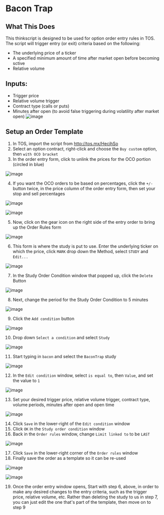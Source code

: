 # Bacon Trap

## What This Does
This thinkscript is designed to be used for option order entry rules in TOS. The script will trigger entry (or exit) criteria based on the following:
- The underlying price of a ticker
- A specified minimum amount of time after market open before becoming sctive
- Relative volume

## Inputs:
- Trigger price
- Relative volume trigger
- Contract type (calls or puts)
- Minutes after open (to avoid false triggering during volatility after market open)
![image](https://user-images.githubusercontent.com/13930961/183993082-eb964897-c5ee-423a-8995-503df3f6944c.png)

## Setup an Order Template
1. In TOS, import the script from http://tos.mx/HecjhSo
2. Select an option contract, right-click and choose the `Buy custom` option, then `with OCO bracket`
3. In the order entry form, click to unlink the prices for the OCO portion (circled in blue)

![image](https://user-images.githubusercontent.com/13930961/183994542-d84e0bc6-5ee1-468c-a78d-d0993e76b36f.png)

4. If you want the OCO orders to be based on percentages, click the `+/-` button twice, in the price column of the order entry form, then set your stop and sell percentages

![image](https://user-images.githubusercontent.com/13930961/183996392-de246549-2966-44f8-a148-d8db815622af.png)

![image](https://user-images.githubusercontent.com/13930961/183999819-30f2f1bb-bf67-4352-a361-3dd22590cf98.png)

5. Now, click on the gear icon on the right side of the entry order to bring up the Order Rules form

![image](https://user-images.githubusercontent.com/13930961/183997714-dbb5faeb-f31f-4af5-9b4e-fd8dadb972fd.png)

6. This form is where the study is put to use. Enter the underlying ticker on which the price, click `MARK` drop down the Method, select `STUDY` and `Edit...`

![image](https://user-images.githubusercontent.com/13930961/184001911-4479b1e1-6f82-4ed7-864e-2faad92b0f2d.png)

7. In the Study Order Condition window that popped up, click the `Delete` Button

![image](https://user-images.githubusercontent.com/13930961/184002715-36d04333-e1c7-41b8-bdcc-3c8fe5900fee.png)

8. Next, change the period for the Study Order Condition to 5 minutes

![image](https://user-images.githubusercontent.com/13930961/184006868-1a901435-612a-443d-a118-009a25f7027e.png)

9. Click the `Add condition` button

![image](https://user-images.githubusercontent.com/13930961/184002969-66cc6ac1-37e4-4c89-90a3-8dbe341b8c00.png)

10. Drop down `Select a condition` and select `Study`

![image](https://user-images.githubusercontent.com/13930961/184005148-4ee7c42e-aef6-4da3-a6e4-bf3f9050932b.png)

11. Start typing in `bacon` and select the `BaconTrap` study

![image](https://user-images.githubusercontent.com/13930961/184005447-0360b134-0217-4b14-ba70-cf23460733d5.png)

12. In the `Edit condition` window, select `is equal to`, then `Value`, and set the value to `1`

![image](https://user-images.githubusercontent.com/13930961/184005983-caa4365e-94f2-4e3a-af8d-33382973bd86.png)

13. Set your desired trigger price, relative volume trigger, contract type, volume periods, minutes after open and open time

![image](https://user-images.githubusercontent.com/13930961/184006353-665aefae-4782-4ab3-8593-6415cbcff2a9.png)

14. Click `Save` in the lower-right of the `Edit condition` window
15. Click `OK` in the `Study order condition` window
16. Back in the `Order rules` window, change `Limit linked to` to be `LAST`

![image](https://user-images.githubusercontent.com/13930961/184008290-87ed384b-551c-4437-99dd-ea82983d5279.png)

17. Click `Save` in the lower-right corner of the `Order rules` window
18. Finally save the order as a template so it can be re-used

![image](https://user-images.githubusercontent.com/13930961/184008850-e5c26072-6903-4bfa-8958-19942e3a3f56.png)

![image](https://user-images.githubusercontent.com/13930961/184009002-b28e20b8-5839-41bc-823f-b2a1aca2b2d0.png)

19. Once the order entry window opens, Start with step 6, above, in order to make any desired changes to the entry criteria, such as the trigger price, relative volume, etc. Rather than deleting the study to us in step 7, you can just edit the one that's part of the template, then move on to step 9
